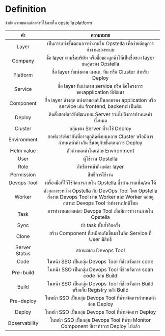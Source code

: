 # Definition

จำกัดความของแต่ละคำที่ใช้ภายใน opstella platform

|      คำ       |                                                                ความหมาย                                                                |
| :-----------: | :------------------------------------------------------------------------------------------------------------------------------------: |
|     Layer     |                                  เป็นการแบ่งขั้นตอนการทำงานใน Opstella เพื่อง่ายต่อดูการทำงานของระบบ                                   |
|    Company    |                            ชื่อ layer ตามชื่อบริษัท หรือชื่อของลูกค้าให้เป็นชื่อของ layer บนสุดของ Opstella                            |
|   Platform    |                                       ชื่อ layer ที่แบ่งตาม แผนก, ทีม หรือ Cluster สำหรับ Deploy                                       |
|    Service    |                                 ชื่อ layer ที่แบ่งตาม service หรือ ชื่อโครงการ ของapplication ที่พัฒนา                                 |
|   Component   |                    ชื่อ layer ล่างสุด แบ่งตามองค์เป็นกอบของ application หรือ service เช่น frontend, backend เป็นต้น                    |
|    Deploy     |                                       ติดตั้งซอฟแวร์ที่พัฒนาบน Server รวมไปถึงการกำหนดค่าทั้งหมด                                       |
|    Cluster    |                                                    กลุ่มของ Server ที่จะใช้ Deploy                                                     |
|  Environment  |                  ซอฟแวร์เดียวกันที่อาจถูกติดตั้งบนหลาย Cluster หรือมีการกำหนดค่าต่างกัน ขึ้นอยู่กับขั้นตอนการ Deploy                   |
|  Helm value   |                                                     ตัวกำหนดค่าในแต่ละ Environment                                                     |
|     User      |                                                           ผู้ใช้งาน Opstella                                                           |
|     Role      |                                                      สิทธิ์การเข้าถึงแต่ละ layer                                                       |
|  Permission   |                                                            สิทธิ์การใช้งาน                                                             |
|  Devops Tool  |                                     เครื่องมือที่ไว้ใช้จัดการภายใน Opstella ซึ่งสามารถเพิ่ม/ลด ได้                                     |
|    Worker     | ตัวกลางระหว่าง Opstella กับ DevOps Tool โดย Opstella สั่งงาน Devops Tool ผ่าน Worker และ Worker คอยดูสถานะ Devops Tool ว่าทำงานปกติไหม |
|     Task      |                                       การทำงานของแต่ละ Devops Tool เมื่อมีการทำงานภายใน Opstella                                       |
|     Sync      |                                                        ทำ task นั้นซ้ำอีกครั้ง                                                         |
|     Clone     |                                   สร้าง Component ที่เหมือนกันขึ้นมาในอีก Service ที่ User มีสิทธิ์                                    |
| Server Status |                                                          สถานะของ Devops Tool                                                          |
|     Code      |                                          ในหน้า SSO เป็นกลุ่ม Devops Tool ที่ช่วยจัดการ code                                           |
|   Pre-build   |                                  ในหน้า SSO เป็นกลุ่ม Devops Tool ที่ช่วยจัดการ scan code ก่อน Build                                   |
|     Build     |                           ในหน้า SSO เป็นกลุ่ม Devops Tool ที่ช่วยจัดการ Build หรือเก็บ Registry หลัง Build                            |
|  Pre-deploy   |                                   ในหน้า SSO เป็นกลุ่ม Devops Tool ที่ช่วยจัดการกำหนดค่าก่อน Deploy                                    |
|    Deploy     |                                         ในหน้า SSO เป็นกลุ่ม Devops Tool ที่ช่วยจัดการ Deploy                                          |
| Observability |                          ในหน้า SSO เป็นกลุ่ม Devops Tool ที่ช่วย Monitor Component ที่เราทำการ Deploy ไปแล้ว                          |
